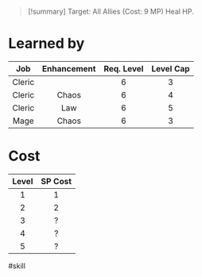 >[!summary]
>Target: All Allies (Cost: 9 MP)
>Heal HP.
# Learned by
|  Job   | Enhancement | Req. Level | Level Cap |
|:------:|:-----------:|:----------:|:---------:|
| Cleric |             |     6      |     3     |
| Cleric |    Chaos    |     6      |     4     |
| Cleric |     Law     |     6      |     5     |
|  Mage  |    Chaos    |     6      |     3     | 
# Cost
| Level | SP Cost |
|:-----:|:-------:|
| 1     | 1       |
| 2     | 2       |
| 3     | ?       |
| 4     | ?       |
| 5     | ?       |

#skill 